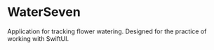 # WaterSeven

Application for tracking flower watering.
Designed for the practice of working with SwiftUI.
